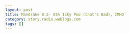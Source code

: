 ```yaml
---
layout: post
title: Mandrake 8.2- 85% Icky Poo (that's Bad), IMHO
category: story.radio.weblogs.com
tags: []
---
```

<head>
<meta http-equiv="Content-Type" content="text/html; charset=UTF-8">
    <meta http-equiv="Expires" content="Mon, 01 Jan 1990 01:00:00 GMT">
    <title>Mandrake 8.2: 85% Icky Poo (that's Bad), IMHO</title>
    <style type="text/css">
      body {
        margin-top: 0px;
        margin-left: 0px;
        margin-right: 0px;
        margin-bottom: 0px;
        }

      body, td, p {
        font-family: verdana, sans-serif;
        font-size: 90%;
        }

      h2 { 
        font-family: Verdana, Arial, Helvetica, sans-serif; font-size: 24px; font-weight: bold
        }
      .header {
        font-family: Verdana, Arial, Helvetica, sans-serif; font-size: 40px; font-weight: bold
        }
      .realsmall {
        font-family: Verdana, Arial, Helvetica, sans-serif; font-size: 9px;
        }
      .small {
        font-family: Verdana, Arial, Helvetica, sans-serif; font-size: 10px;
        }
      </style>
    </head>

| 

 |

| ![](http://radio.weblogs.com/0103807/images/trans60x60.gif)  
 | Last updated: 6/30/2002; 5:27:50 PM  
 | ![](http://radio.weblogs.com/0103807/images/trans60x60.gif) |

| ![](http://radio.weblogs.com/0103807/images/trans60x1.gif)  
 | 

<font size="+3"><b><a href="http://radio.weblogs.com/0103807/" style="color:black; text-decoration:none">The FuzzyBlog!</a></b></font>  
_Marketing 101. Consulting 101. PHP Consulting. Random geeky stuff. I Blog Therefore I Am._

<font size="+1"><b>Mandrake 8.2: 85% Icky Poo (that's Bad), IMHO</b></font>

**NOTE:** There is no way that this doesn't come off as negative.&nbsp; I so didn't want that.&nbsp; I've always heard good things about Mandrake and shelled out $39.95 in the hopes that it would really work.&nbsp; Sigh.&nbsp; Hopefully someone at Mandrake will see this and use it constructively.&nbsp; Making these things public sometimes helps.

People I really respect have always told me good things about Mandrake.&nbsp; So in my current quest for an operating system that will support my ThinkPad since Windows 2K does not (see here), I picked up a copy of Mandrake&nbsp;8.2.&nbsp; Rarely, if ever, has a Unix variant been so disappointing.&nbsp; I've now installed it 4 times and I can feel a 5th time coming on later today.&nbsp; My specific issues:

1. **PCMCIA Support is Interesting**.&nbsp; If it can't recognize a PCMCIA device at install time, it doesn't load the PCMCIA support code so you end up having to recompile to get it going.&nbsp; Silly.  
  
2. **No drivers for WiFi**.&nbsp; Understandable.&nbsp; Annoying but understandable.&nbsp; I downloaded them and will try and install them later when my pain threshold is higher.  
  
3. **Do Not Do a Custom Install**.&nbsp; Accept the defaults!&nbsp; I went through and customized down to the individual package level.&nbsp; It worked -- sort of.&nbsp; I ended up with a deceptively working system.&nbsp; Yes it started up fine and seemed ok.&nbsp; But when I tried to address the PCMCIA problem in #1, I found out that I was missing cpp0 - a software tool you need to install pretty much ANYTHING.&nbsp; After messing around a bit, I came to the rapid conclusion that it was easier to just plain re-install.  
  
4. **Install Ximian Desktop**. I highly recommend installing the [www.ximian.com](http://www.ximian.com/) desktop over the top of Mandrake 8.2.&nbsp; I felt that I had a much better system after that (although some of this is because I am not fond over KDE).&nbsp; This gives you, among other things, Evolution the closest thing to Outlook under Linux.  
  
5. **Expect Network Updating to Fail**.&nbsp; At the end of the install, Mandrake 8.2 offers to update itself over the net with the latest and greatest.&nbsp; Very cool -- but it doesn't work, at least not for me.&nbsp; I ended up being unable to even get back to a prompt or even telnet into the system to restart it.&nbsp; Nothing quite as frightening as turning off a running Unix box.&nbsp; Thankfully an automatic fsck cleared up any problems -- but I did hold my breath.  
  
6. **The 1st Time User Wizard is Buggy**.&nbsp; When you first log on, they walk you through initial configuration steps and prompt you to sign up for the MandrakeExpert website.&nbsp; They even spawn a browser window to enable this.&nbsp; It would be so much better if the browser window allowed you to click into the fields in the web page and enter data -- you literally can't.&nbsp; That's usually better although maybe it's just me.  
  
7. **DVD Playback is Interesting**.&nbsp; Xine did not work for playing back DVDs although I was able to see still images and hear the DVD, actual video was missing.&nbsp; But, as with the dancing bear, it's not how well he dances but that he dances at all.&nbsp; Given all the issues in this area, that's very cool.&nbsp; NOTE:&nbsp; I just discovered that this is actually correct -- you have to download something else called the D4D plugin to get DVDs to play back.&nbsp; This is the whole DECSS thing smacking me in the head.&nbsp; Sigh.  
  
8. **Standard Things Seem to Be Missing**.&nbsp; For example locate isn't installed by default so you have to use find which is slower and there is no .xinitrc file so I can't, for the life of me, figure out how it knows where the Window Manager is.  
  
9. **The C Compiler Don't Work**.&nbsp; Even after multiple installs and choosing the development tools option every time, I just found out that the C compiler doesn't work.&nbsp; For a \*nix box this is a huge deal as a lot of things require this.&nbsp;   
  
10. **Don't Expect the Website to Work**.&nbsp; After #6 I figured -- well I can use Internet Explorer to register so I can get support.&nbsp; Yeah right.&nbsp; When I went here: [http://www.mandrakeexpert.com/login2.php](http://www.mandrakeexpert.com/login2.php), I got this:   
  
**Warning** : Can't connect to MySQL server on 'tiburon' (111) in **/var/www/include/phplib/php/db\_mysql.inc** on line **75**  

**Database error:** pconnect(tiburon, cremeuser, $Password) failed.  
**MySQL Error** : ()  
Session halted.  
  
10 1/2 hours later -- I tried it again (just as I typed the above section), by going to: [http://www.mandrakeexpert.com/index1.php?tab=signup](http://www.mandrakeexpert.com/index1.php?tab=signup)&nbsp;and filling out the options.&nbsp; I again got the exact same error.&nbsp; Hello!&nbsp; Systems Monitoring!&nbsp; Hello!&nbsp;&nbsp; You know it's really sad when small open source projects like [www.drupal.org](http://www.drupal.org/) do a far better job of keeping things running than these larger efforts.

### Positive Things

I made a lot of negative points.&nbsp; Let me comment on one other thing -- it's about 90% certain that this is what will run my laptop for at least the next month.&nbsp; Once you are past the initial "hit head against wall" problems, it's not so bad.&nbsp; So while I may not love it, I am using it and have even started installing software and adding my own data (a sure sign that I'm going to stay with it unless it blows up really, really bad).&nbsp; Once I added Ximian Desktop over the top of Mandrake 8.2, it just plain "felt better".&nbsp; And that isn't to say that I'm in love with Ximian either.&nbsp; For example -- there is no apparent way to change the Window Manager over to Enlightenment, nor can I find even a clue how to change my overall Gnome theme.&nbsp;

Other nice things -- A built in AIM compatible instant messaging program, GAIM, Yahoo Messenger works ok once you get past the seg faults on install (tip: do not have it install itself into the menus and you are ok), it's so wonderful to once again have virtual desktops that I can't even describe it, Galeon, a new Mozilla Gecko based browser, is actually really good.&nbsp; It's a lot faster than Mozilla and even integrates a built in Google search box.&nbsp;

### Closing Thoughts

Unlike [www.lycoris.com](http://www.lycoris.com/) which I looked at last weekend (a sign of an alpha geek:&nbsp; installs Linux distributions on&nbsp;a Friday night and then critiques them over the weekend), Mandrake is a "name brand" distribution.&nbsp; This means that software is much more readily available for it.&nbsp; Lycoris is based on the Caldera distribution which has fallen a bit out of favor so less software is available for it.&nbsp; And I know that there shouldn't be different software builds since it's all still Linux -- tell that to ISVs like Yahoo who have 4 different build of Yahoo Instant Messenger or Ximian which has 3 builds of Ximian Desktop.&nbsp; It may be icky but it's the current reality.

Bottom Line?&nbsp; If you really, really want desktop \*nix?&nbsp; Buy a Mac running OS X.  
I'm still not sure if it's for me but that's my recommendation.

  
  

<script language="JavaScript" type="text/javascript"><!--
	var imageUrl = "http://subhonker6.userland.com/weblogStats/count.gif";
	var imageTag = "<img src=\"" + imageUrl + "?group=radio1&usernum=103807&referer=" + escape (document.referrer) + "\" height=\"1\" width=\"1\">";
	document.write (imageTag);
	//--></script>

 | ![](http://radio.weblogs.com/0103807/images/trans60x1.gif)  
 |
| ![](http://radio.weblogs.com/0103807/images/trans60x60.gif)  
 | Copyright 2002 © The FuzzyStuff  
 | ![](http://radio.weblogs.com/0103807/images/trans60x60.gif)  
 |

